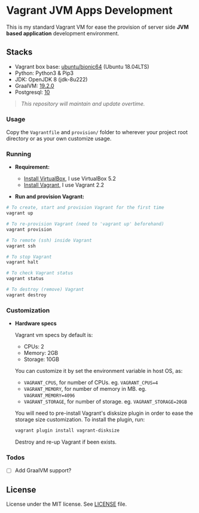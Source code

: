 # Vagrant JVM Apps Development

This is my standard Vagrant VM for ease the provision of server side __JVM based application__ development
environment.


## Stacks

- Vagrant box base: [ubuntu/bionic64](https://app.vagrantup.com/ubuntu/boxes/bionic64) (Ubuntu 18.04LTS)
- Python: Python3 & Pip3
- JDK: OpenJDK 8 (jdk-8u222)
- GraalVM: [19.2.0](https://github.com/oracle/graal/releases/tag/vm-19.2.0)
- Postgresql: [10](https://www.postgresql.org/docs/10/index.html)

> _This repository will maintain and update overtime._


### Usage

Copy the `Vagrantfile` and `provision/` folder to wherever your project root directory or as your own customize usage.


### Running

- __Requirement:__
  - [Install VirtualBox](https://www.virtualbox.org/wiki/Downloads), I use VirtualBox 5.2
  - [Install Vagrant](), I use Vagrant 2.2

- __Run and provision Vagrant:__

```bash
# To create, start and provision Vagrant for the first time
vagrant up

# To re-provision Vagrant (need to 'vagrant up' beforehand)
vagrant provision

# To remote (ssh) inside Vagrant
vagrant ssh

# To stop Vagrant
vagrant halt

# To check Vagrant status
vagrant status

# To destroy (remove) Vagrant
vagrant destroy
```

### Customization

- __Hardware specs__

  Vagrant vm specs by default is:
  - CPUs: 2
  - Memory: 2GB
  - Storage: 10GB

  You can customize it by set the environment variable in host OS, as:
  - `VAGRANT_CPUS`, for number of CPUs. eg. `VAGRANT_CPUS=4`
  - `VAGRANT_MEMORY`, for number of memory in MB. eg. `VAGRANT_MEMORY=4096`
  - `VAGRANT_STORAGE`, for number of storage. eg. `VAGRANT_STORAGE=20GB`

  You will need to pre-install Vagrant's disksize plugin in order to ease the storage size customization.
  To install the plugin, run:

  ```bash
  vagrant plugin install vagrant-disksize
  ```

  Destroy and re-up Vagrant if been exists.

### Todos

- [ ] Add GraalVM support?

## License

License under the MIT license. See [LICENSE](/LICENSE) file.
